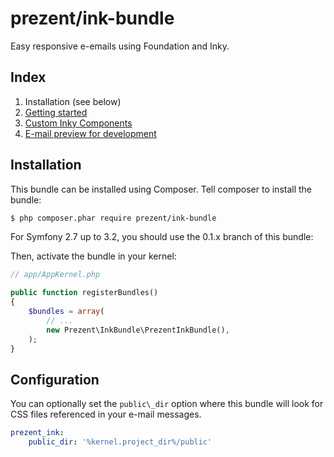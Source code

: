 prezent/ink-bundle
==================

Easy responsive e-emails using Foundation and Inky.

Index
-----

1. Installation (see below)
2. [Getting started](getting-started.md)
3. [Custom Inky Components](inky-components.md)
4. [E-mail preview for development](preview.md)


Installation
------------

This bundle can be installed using Composer. Tell composer to install the bundle:

```bash
$ php composer.phar require prezent/ink-bundle
```

For Symfony 2.7 up to 3.2, you should use the 0.1.x branch of this bundle:

Then, activate the bundle in your kernel:

```php
// app/AppKernel.php

public function registerBundles()
{
    $bundles = array(
        // ...
        new Prezent\InkBundle\PrezentInkBundle(),
    );
}
```


Configuration
-------------

You can optionally set the `public\_dir` option where this bundle will look for CSS files referenced in your e-mail messages.

```yaml
prezent_ink:
    public_dir: '%kernel.project_dir%/public'
```
